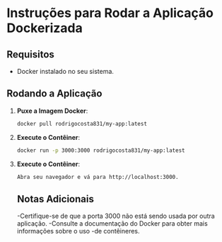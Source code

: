 # Instruções para Rodar a Aplicação Dockerizada

## Requisitos

- Docker instalado no seu sistema.

## Rodando a Aplicação

1. **Puxe a Imagem Docker**:

   ```bash
   docker pull rodrigocosta831/my-app:latest

   ```

2. **Execute o Contêiner**:

   ```bash
   docker run -p 3000:3000 rodrigocosta831/my-app:latest

   ```

3. **Execute o Contêiner**:
   ```bash
   Abra seu navegador e vá para http://localhost:3000.
   ```
   ## Notas Adicionais
   -Certifique-se de que a porta 3000 não está sendo usada por outra aplicação.
   -Consulte a documentação do Docker para obter mais informações sobre o uso -de contêineres.
